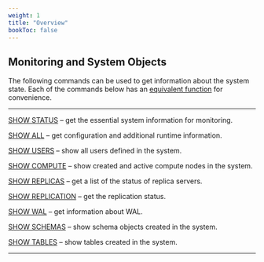 ```yaml
---
weight: 1
title: "Overview"
bookToc: false
---
```


## Monitoring and System Objects

The following commands can be used to get information about the system state. Each of the commands
below has an [equivalent function](/docs/sql/functions/system) for convenience.

---

[SHOW STATUS](/docs/monitoring/show) – get the essential system information for monitoring.

[SHOW ALL](/docs/configuration/show) – get configuration and additional runtime information.

[SHOW USERS](/docs/users/show) – show all users defined in the system.

[SHOW COMPUTE](/docs/compute/show) – show created and active compute nodes in the system.

[SHOW REPLICAS](/docs/repl/show_replica) – get a list of the status of replica servers.

[SHOW REPLICATION](/docs/repl/show) – get the replication status.

[SHOW WAL](/docs/reliability/show) – get information about WAL.

[SHOW SCHEMAS](/docs/sql/ddl/schemas/show) – show schema objects created in the system.

[SHOW TABLES](/docs/sql/ddl/tables/show) – show tables created in the system.

---
